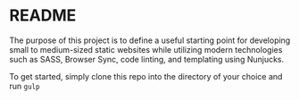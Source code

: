 # README #

The purpose of this project is to define a useful starting point for developing small to medium-sized static websites while utilizing modern technologies such as SASS, Browser Sync, code linting, and templating using Nunjucks.

To get started, simply clone this repo into the directory of your choice and run `gulp`
